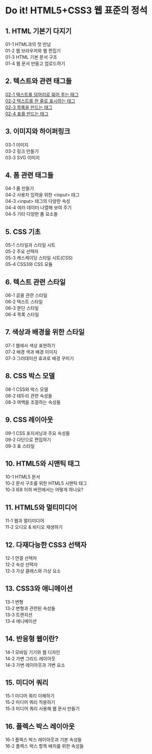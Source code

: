 <h1>Do it! HTML5+CSS3 웹 표준의 정석</h1>
  <h2>1. HTML 기본기 다지기</h2>
    01-1 HTML과의 첫 만남<br>
    01-2 웹 브라우저와 웹 편집기<br>
    01-3 HTML 기본 문서 구조<br>
    01-4 웹 문서 만들고 업로드하기

  <h2>2. 텍스트와 관련 태그들</h2>
    <a href="https://github.com/gimeus/html-css-study/tree/main/02-1">02-1 텍스트를 덩어리로 묶어 주는 태그</a><br>
    <a href="https://github.com/gimeus/html-css-study/tree/main/02-2">02-2 텍스트를 한 줄로 표시하는 태그</a><br>
    <a href="https://github.com/gimeus/html-css-study/tree/main/02-3">02-3 목록을 만드는 태그</a><br>
    <a href="https://github.com/gimeus/html-css-study/tree/main/02-4">02-4 표를 만드는 태그</a>
    
  <h2>3. 이미지와 하이퍼링크</h2>
    03-1 이미지<br>
    03-2 링크 만들기<br>
    03-3 SVG 이미지
    
  <h2>4. 폼 관련 태그들</h2>
    04-1 폼 만들기<br>
    04-2 사용자 입력을 위한 &lt;input&gt; 태그<br>
    04-3 &lt;input&gt; 태그의 다양한 속성<br>
    04-4 여러 데이터 나열해 보여 주기<br>
    04-5 기타 다양한 폼 요소들
    
  <h2>5. CSS 기초</h2>
    05-1 스타일과 스타일 시트<br>
    05-2 주요 선택자<br>
    05-3 캐스케이딩 스타일 시트(CSS)<br>
    05-4 CSS3와 CSS 모듈
    
  <h2>6. 텍스트 관련 스타일</h2>
    06-1 글꼴 관련 스타일<br>
    06-2 텍스트 스타일<br>
    06-3 문단 스타일<br>
    06-4 목록 스타일
    
  <h2>7. 색상과 배경을 위한 스타일</h2>
    07-1 웹에서 색상 표현하기<br>
    07-2 배경 색과 배경 이미지<br>
    07-3 그러데이션 효과로 배경 꾸미기<br>
    
  <h2>8. CSS 박스 모델</h2>
    08-1 CSS와 박스 모델<br>
    08-2 테두리 관련 속성들<br>
    08-3 여백을 조절하는 속성들
    
  <h2>9. CSS 레이아웃</h2>
    09-1 CSS 포지셔닝과 주요 속성들<br>
    09-2 다단으로 편집하기<br>
    09-3 표 스타일
    
  <h2>10. HTML5와 시맨틱 태그</h2>
    10-1 HTML5 문서<br>
    10-2 문서 구조를 위한 HTML5 시맨틱 태그<br>
    10-3 IE8 이하 버전에서는 어떻게 하나요?
    
  <h2>11. HTML5와 멀티미디어</h2>
    11-1 웹과 멀티미디어<br>
    11-2 오디오 & 비디오 재생하기
    
  <h2>12. 다재다능한 CSS3 선택자</h2>
    12-1 연결 선택자<br>
    12-2 속성 선택자<br>
    12-3 가상 클래스와 가상 요소
    
  <h2>13. CSS3와 애니메이션</h2>
    13-1 변형<br>
    13-2 변형과 관련된 속성들<br>
    13-3 트랜지션<br>
    13-4 애니메이션
    
  <h2>14. 반응형 웹이란?</h2>
    14-1 모바일 기기와 웹 디자인<br>
    14-2 가변 그리드 레이아웃<br>
    14-3 가변 레이아웃과 가변 요소
    
  <h2>15. 미디어 쿼리</h2>
    15-1 미디어 쿼리 이해하기<br>
    15-2 미디어 쿼리 적용하기<br>
    15-3 미디어 쿼리 사용해 웹 문서 만들기
    
  <h2>16. 플렉스 박스 레이아웃</h2>
    16-1 플렉스 박스 레이아웃과 기본 속성들<br>
    16-2 플렉스 박스 항목 배치를 위한 속성들
